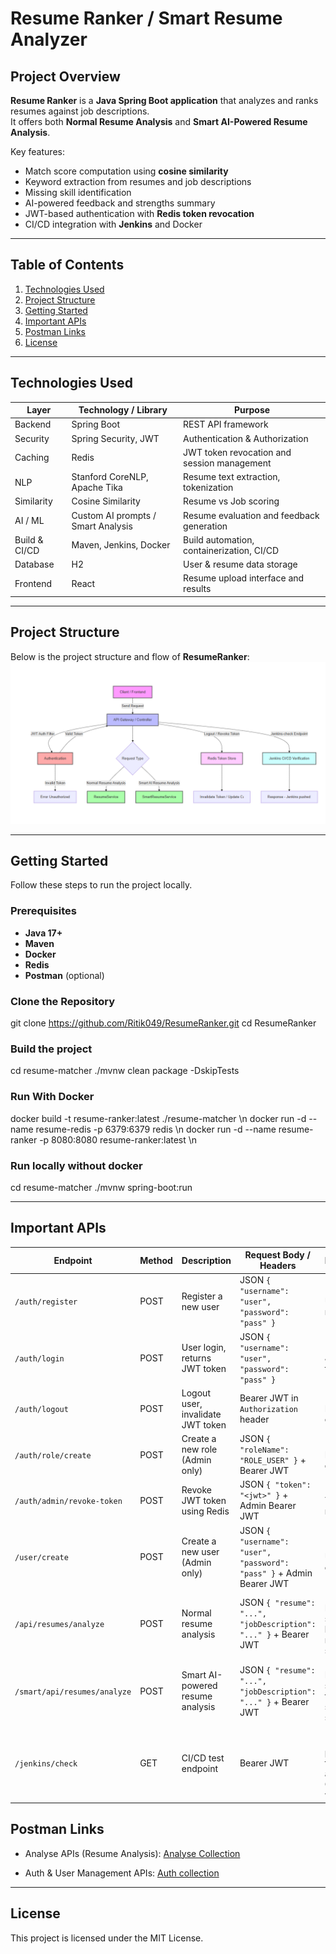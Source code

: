 # Resume Ranker / Smart Resume Analyzer

## Project Overview

**Resume Ranker** is a **Java Spring Boot application** that analyzes and ranks resumes against job descriptions.  
It offers both **Normal Resume Analysis** and **Smart AI-Powered Resume Analysis**.  

Key features:  
- Match score computation using **cosine similarity**  
- Keyword extraction from resumes and job descriptions  
- Missing skill identification  
- AI-powered feedback and strengths summary  
- JWT-based authentication with **Redis token revocation**  
- CI/CD integration with **Jenkins** and Docker  

---

## Table of Contents

1. [Technologies Used](#technologies-used)  
2. [Project Structure](#project-structure)   
3. [Getting Started](#getting-started)  
4. [Important APIs](#important-apis)  
5. [Postman Links](#postman-links)  
6. [License](#license)  

---

## Technologies Used

| Layer | Technology / Library | Purpose |
|-------|-------------------|---------|
| Backend | Spring Boot | REST API framework |
| Security | Spring Security, JWT | Authentication & Authorization |
| Caching | Redis | JWT token revocation and session management |
| NLP | Stanford CoreNLP, Apache Tika | Resume text extraction, tokenization |
| Similarity | Cosine Similarity | Resume vs Job scoring |
| AI / ML | Custom AI prompts / Smart Analysis | Resume evaluation and feedback generation |
| Build & CI/CD | Maven, Jenkins, Docker | Build automation, containerization, CI/CD |
| Database | H2 | User & resume data storage |
| Frontend | React | Resume upload interface and results |

---

## Project Structure
Below is the project structure and flow of **ResumeRanker**:
![ResumeRanker Architecture](ResumeRankerArchitecture.png)

---

## Getting Started

Follow these steps to run the project locally.

### Prerequisites

- **Java 17+**
- **Maven**
- **Docker**
- **Redis**
- **Postman** (optional)

### Clone the Repository

git clone https://github.com/Ritik049/ResumeRanker.git
cd ResumeRanker




### Build the project 
cd resume-matcher
./mvnw clean package -DskipTests

### Run With Docker
docker build -t resume-ranker:latest ./resume-matcher \n
docker run -d --name resume-redis -p 6379:6379 redis  \n
docker run -d --name resume-ranker -p 8080:8080 resume-ranker:latest \n

### Run locally without  docker
cd resume-matcher
./mvnw spring-boot:run


---



## Important APIs

| Endpoint                     | Method | Description                       | Request Body / Headers                                               | Response                                            |
| ---------------------------- | ------ | --------------------------------- | -------------------------------------------------------------------- | --------------------------------------------------- |
| `/auth/register`             | POST   | Register a new user               | JSON `{ "username": "user", "password": "pass" }`                    | 200 OK, User registered                             |
| `/auth/login`                | POST   | User login, returns JWT token     | JSON `{ "username": "user", "password": "pass" }`                    | 200 OK, JWT token                                   |
| `/auth/logout`               | POST   | Logout user, invalidate JWT token | Bearer JWT in `Authorization` header                                 | 200 OK, Logged out                                  |
| `/auth/role/create`          | POST   | Create a new role (Admin only)    | JSON `{ "roleName": "ROLE_USER" }` + Bearer JWT                      | 200 OK, Role created                                |
| `/auth/admin/revoke-token`   | POST   | Revoke JWT token using Redis      | JSON `{ "token": "<jwt>" }` + Admin Bearer JWT                       | 200 OK, Token revoked                               |
| `/user/create`               | POST   | Create a new user (Admin only)    | JSON `{ "username": "user", "password": "pass" }` + Admin Bearer JWT | 200 OK, User created                                |
| `/api/resumes/analyze`       | POST   | Normal resume analysis            | JSON `{ "resume": "...", "jobDescription": "..." }` + Bearer JWT     | 200 OK, Match score, keywords, missing skills       |
| `/smart/api/resumes/analyze` | POST   | Smart AI-powered resume analysis  | JSON `{ "resume": "...", "jobDescription": "..." }` + Bearer JWT     | 200 OK, Match score, AI feedback, strengths summary |
| `/jenkins/check`             | GET    | CI/CD test endpoint               | Bearer JWT                                                           | 200 OK, "Jenkins pushed this fine and CI/CD worked" |

## Postman Links 

* Analyse APIs (Resume Analysis): [Analyse Collection](https://documenter.getpostman.com/view/36779828/2sB2x3nYvK#dcd935c6-d168-47e3-806d-62d125c528b2)

* Auth & User Management APIs: [Auth collection](https://testingteam-3876.postman.co/documentation/36779828-a0b71ad7-18b3-4371-b97c-6275a8719d07/publish?workspaceId=758b9112-24a2-43f4-bfed-a2d0b8a8418d)

---

## License 
This project is licensed under the MIT License.
